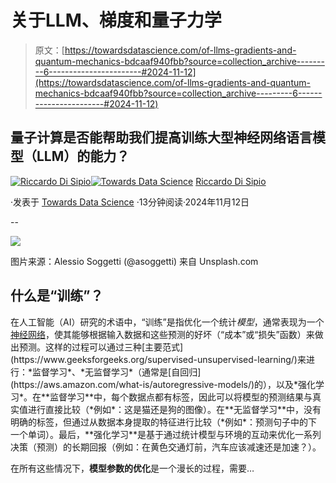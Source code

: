 # 关于LLM、梯度和量子力学

> 原文：[https://towardsdatascience.com/of-llms-gradients-and-quantum-mechanics-bdcaaf940fbb?source=collection_archive---------6-----------------------#2024-11-12](https://towardsdatascience.com/of-llms-gradients-and-quantum-mechanics-bdcaaf940fbb?source=collection_archive---------6-----------------------#2024-11-12)

## 量子计算是否能帮助我们提高训练大型神经网络语言模型（LLM）的能力？

[](https://riccardo-disipio.medium.com/?source=post_page---byline--bdcaaf940fbb--------------------------------)[![Riccardo Di Sipio](../Images/07d5e8829a0bba4f32a91e261378d969.png)](https://riccardo-disipio.medium.com/?source=post_page---byline--bdcaaf940fbb--------------------------------)[](https://towardsdatascience.com/?source=post_page---byline--bdcaaf940fbb--------------------------------)[![Towards Data Science](../Images/a6ff2676ffcc0c7aad8aaf1d79379785.png)](https://towardsdatascience.com/?source=post_page---byline--bdcaaf940fbb--------------------------------) [Riccardo Di Sipio](https://riccardo-disipio.medium.com/?source=post_page---byline--bdcaaf940fbb--------------------------------)

·发表于 [Towards Data Science](https://towardsdatascience.com/?source=post_page---byline--bdcaaf940fbb--------------------------------) ·13分钟阅读·2024年11月12日

--

![](../Images/c29f7df67db71e4b0399ae2ff25a9683.png)

图片来源：Alessio Soggetti (@asoggetti) 来自 Unsplash.com

## 什么是“训练”？

在人工智能（AI）研究的术语中，“训练”是指优化一个统计*模型*，通常表现为一个[神经网络](https://en.wikipedia.org/wiki/Neural_network_(machine_learning))，使其能够根据输入数据和这些预测的好坏（“成本”或“损失”函数）来做出预测。这样的过程可以通过三种[主要范式](https://www.geeksforgeeks.org/supervised-unsupervised-learning/)来进行：*监督学习*、*无监督学习*（通常是[自回归](https://aws.amazon.com/what-is/autoregressive-models/)的），以及*强化学习*。在**监督学习**中，每个数据点都有标签，因此可以将模型的预测结果与真实值进行直接比较（*例如*：这是猫还是狗的图像）。在**无监督学习**中，没有明确的标签，但通过从数据本身提取的特征进行比较（*例如*：预测句子中的下一个单词）。最后，**强化学习**是基于通过统计模型与环境的互动来优化一系列决策（预测）的长期回报（例如：在黄色交通灯前，汽车应该减速还是加速？）。

在所有这些情况下，**模型参数的优化**是一个漫长的过程，需要…
